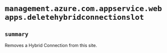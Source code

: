 # `management.azure.com.appservice.webapps.deletehybridconnectionslot`

## `summary`
Removes a Hybrid Connection from this site.


